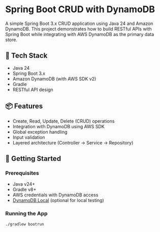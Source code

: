 # Spring Boot CRUD with DynamoDB

A simple Spring Boot 3.x CRUD application using Java 24 and Amazon DynamoDB. This project demonstrates how to build RESTful APIs with Spring Boot while integrating with AWS DynamoDB as the primary data store.

## 🔧 Tech Stack

- Java 24
- Spring Boot 3.x
- Amazon DynamoDB (with AWS SDK v2)
- Gradle
- RESTful API design

## 📦 Features

- Create, Read, Update, Delete (CRUD) operations
- Integration with DynamoDB using AWS SDK
- Global exception handling
- Input validation
- Layered architecture (Controller → Service → Repository)

## 🚀 Getting Started

### Prerequisites
- Java v24+
- Gradle v8+
- AWS credentials with DynamoDB access
- [DynamoDB Local](https://docs.aws.amazon.com/amazondynamodb/latest/developerguide/DynamoDBLocal.html) (optional for local testing)

### Running the App

```bash
./gradlew bootrun
```